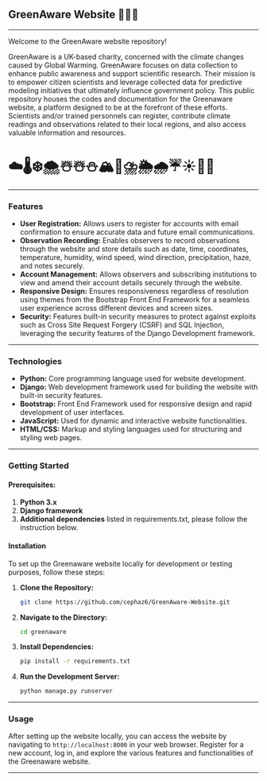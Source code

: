 ## **GreenAware Website 🍏💚💚**

---

Welcome to the GreenAware website repository!

GreenAware is a UK-based charity, concerned with the climate changes caused by
Global Warming. GreenAware focuses on data collection to enhance public
awareness and support scientific research. Their mission is to empower citizen
scientists and leverage collected data for predictive modeling initiatives that
ultimately influence government policy. This public repository houses the codes
and documentation for the Greenaware website, a platform designed to be at the
forefront of these efforts. Scientists and/or trained personnels can register,
contribute climate readings and observations related to their local regions, and
also access valuable information and resources.

# ☁️🌡️❄️🌨️☃️☃️⛄🏔️🧊⛈️🌦️🌧️☔☀️🌻🌞

---

### **Features**

- **User Registration:** Allows users to register for accounts with email
  confirmation to ensure accurate data and future email communications.
- **Observation Recording:** Enables observers to record observations through
  the website and store details such as date, time, coordinates, temperature,
  humidity, wind speed, wind direction, precipitation, haze, and notes securely.
- **Account Management:** Allows observers and subscribing institutions to view
  and amend their account details securely through the website.
- **Responsive Design:** Ensures responsiveness regardless of resolution using
  themes from the Bootstrap Front End Framework for a seamless user experience
  across different devices and screen sizes.
- **Security:** Features built-in security measures to protect against exploits
  such as Cross Site Request Forgery (CSRF) and SQL Injection, leveraging the
  security features of the Django Development framework.

---

### **Technologies**

- **Python:** Core programming language used for website development.
- **Django:** Web development framework used for building the website with
  built-in security features.
- **Bootstrap:** Front End Framework used for responsive design and rapid
  development of user interfaces.
- **JavaScript:** Used for dynamic and interactive website functionalities.
- **HTML/CSS:** Markup and styling languages used for structuring and styling
  web pages.

---

### **Getting Started**

#### **Prerequisites:**

1. **Python 3.x**
2. **Django framework**
3. **Additional dependencies** listed in requirements.txt, please follow the
   instruction below.

#### **Installation**

To set up the Greenaware website locally for development or testing purposes,
follow these steps:

1. **Clone the Repository:**

   ```bash
   git clone https://github.com/cephaz6/GreenAware-Website.git
   ```

2. **Navigate to the Directory:**

   ```bash
   cd greenaware
   ```

3. **Install Dependencies:**

   ```bash
   pip install -r requirements.txt
   ```

4. **Run the Development Server:**
   ```bash
   python manage.py runserver
   ```

---

### **Usage**

After setting up the website locally, you can access the website by navigating
to `http://localhost:8000` in your web browser. Register for a new account, log
in, and explore the various features and functionalities of the Greenaware
website.

---
